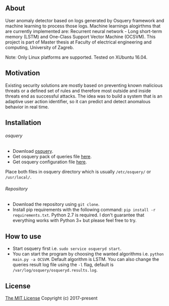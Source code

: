 ## About

User anomaly detector based on logs generated by Osquery framework and machine learning to process those logs.
Machine learnings alogirthms that are currently implemented are: Recurrent neural network - Long short-term memory (LSTM)
and One-Class Support Vector Machine (OCSVM). This project is part of Master thesis at Faculty of electrical engineering and computing, University of Zagreb.

Note: Only Linux platforms are supported. Tested on XUbuntu 16.04.

## Motivation

Existing security solutions are mostly based on preventing known malicious threats or a defined set of rules and therefore most outside and inside threats end as successful attacks.
The idea was to build a system that is an adaptive user action identifier, so it can predict and detect anomalous behavior in real time.

## Installation

###### osquery
- Download [osquery](https://osquery.io/downloads/).
- Get osquery pack of queries file [here](https://gist.github.com/morrigan/51343a6b879643f706d761137a8f90e2).
- Get osquery configuration file [here](https://gist.github.com/morrigan/f1f36064dac5a9fd5b2a121c906ada67).

Place both files in osquery directory which is usually `/etc/osquery/` or `/usr/local/`.

###### Repository

- Download the repository using `git clone`.
- Install pip requirements with the following command: `pip install -r requirements.txt`.
Python 2.7 is required. I don't guarantee that everything works with Python 3+ but please feel free to try.

## How to use

- Start osquery first i.e. `sudo service osqueryd start`.
- You can start the program by choosing the wanted algorithms i.e. `python main.py -a OCSVM`.
    Default algorithm is LSTM. You can also change the queries result log file using the `-l` flag, default is `/var/log/osquery/osqueryd.results.log`.

## License

[The MIT License](https://opensource.org/licenses/mit) Copyright (c) 2017-present
